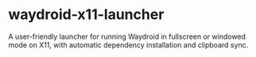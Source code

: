 # waydroid-x11-launcher
A user-friendly launcher for running Waydroid in fullscreen or windowed mode on X11, with automatic dependency installation and clipboard sync.
